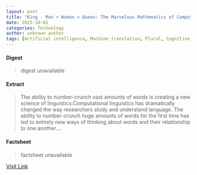 ```yaml
---
layout: post
title: "King - Man + Woman = Queen: The Marvelous Mathematics of Computational Linguistics"
date: 2015-10-01
categories: Technology
author: unknown author
tags: [Artificial intelligence, Machine translation, Plural, Cognitive science, Linguistics, Language, Cognition, Semiotics, Communication, Grammar, Human communication, Culture]
---
```



#### Digest
>digest unavailable

#### Extract
>The ability to number-crunch vast amounts of words is creating a new science of linguistics.Computational linguistics has dramatically changed the way researchers study and understand language. The ability to number-crunch huge amounts of words for the first time has led to entirely new ways of thinking about words and their relationship to one another....

#### Factsheet
>factsheet unavailable

[Visit Link](http://www.technologyreview.com/view/541356/king-man-woman-queen-the-marvelous-mathematics-of-computational-linguistics/)


